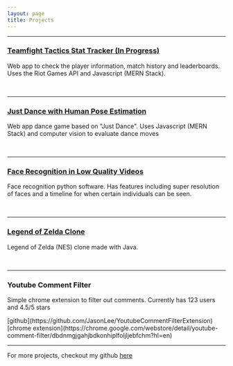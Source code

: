 ```yaml
---
layout: page
title: Projects
---
```


---
### [Teamfight Tactics Stat Tracker (In Progress)](https://github.com/JasonLee/TFTStatsTracker/)
<p>Web app to check the player information, match history and leaderboards. Uses the Riot Games API and Javascript (MERN Stack).</p>
<br>

---

### [Just Dance with Human Pose Estimation](https://github.com/JasonLee/JustDanceWithHumanPoseEstimation)
<p>Web app dance game based on "Just Dance". Uses Javascript (MERN Stack) and computer vision to evaluate dance moves</p>
<br>

---

### [Face Recognition in Low Quality Videos](https://github.com/JasonLee/FaceRecognitionInLowResolutionVideos)
<p>Face recognition python software. Has features including super resolution of faces and a timeline for when certain individuals can be seen.</p>
<br>

---

### [Legend of Zelda Clone](https://github.com/JasonLee/LegendOfZeldaClone)
<p>Legend of Zelda (NES) clone made with Java.</p>
<br>

---

### Youtube Comment Filter 
<p>Simple chrome extension to filter out comments. Currently has 123 users and 4.5/5 stars</p>
[github](https://github.com/JasonLee/YoutubeCommentFilterExtension)  <br>
[chrome extension](https://chrome.google.com/webstore/detail/youtube-comment-filter/dbdnmgjgahjbdkonhiplfoljljebfchm?hl=en)
<br>

---


For more projects, checkout my github [here](https://github.com/JasonLee)


[jekyll-organization]: https://github.com/jekyll

